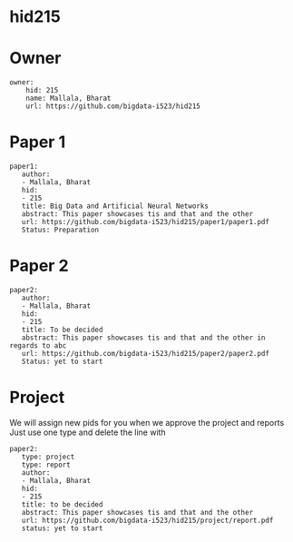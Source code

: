 # hid215


# Owner

```
owner:
    hid: 215
    name: Mallala, Bharat
    url: https://github.com/bigdata-i523/hid215
```

# Paper 1

```
paper1:
   author: 
   - Mallala, Bharat
   hid:
   - 215
   title: Big Data and Artificial Neural Networks
   abstract: This paper showcases tis and that and the other
   url: https://github.com/bigdata-i523/hid215/paper1/paper1.pdf
   Status: Preparation  
```
   
# Paper 2

```
paper2:
   author: 
   - Mallala, Bharat
   hid:
   - 215
   title: To be decided
   abstract: This paper showcases tis and that and the other in regards to abc
   url: https://github.com/bigdata-i523/hid215/paper2/paper2.pdf  
   Status: yet to start
```

# Project 

We will assign new pids for you when we approve the project and reports   
Just use one type and delete the line with 

```
paper2:
   type: project
   type: report
   author: 
   - Mallala, Bharat
   hid:
   - 215
   title: to be decided
   abstract: This paper showcases tis and that and the other 
   url: https://github.com/bigdata-i523/hid215/project/report.pdf
   status: yet to start
```
   
